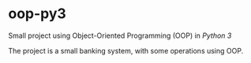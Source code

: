 # oop-py3

Small project using Object-Oriented Programming (OOP) in _Python 3_

The project is a small banking system, with some operations using OOP.
